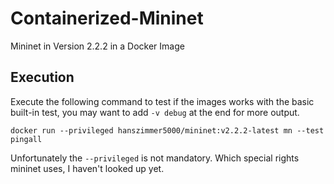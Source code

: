 # Containerized-Mininet
Mininet in Version 2.2.2 in a Docker Image

## Execution

Execute the following command to test if the images works with the basic built-in test, you may want to add `-v debug` at the end for more output.
```shell
docker run --privileged hanszimmer5000/mininet:v2.2.2-latest mn --test pingall
```

Unfortunately the `--privileged` is not mandatory. Which special rights mininet uses, I haven't looked up yet.

